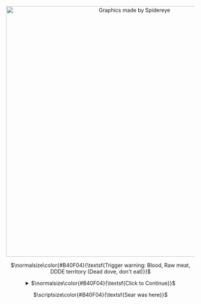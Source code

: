 
<div align="center">

<html>
  <body>
<img src="https://files.catbox.moe/biyvyn.png" alt="Graphics made by Spidereye" width="670" height="670"
  </body>
<html></html>


$\normalsize\color{#B40F04}{\textsf{Trigger warning: Blood, Raw meat, DDDE territory (Dead dove, don't eat)}}$
  
 <details> 
<summary> $\normalsize\color{#B40F04}{\textsf{Click to Continue}}$ </summary>

![Graphics made by Spidereye](https://files.catbox.moe/tb4b26.png)
![](https://files.catbox.moe/2f1rwr.png) ![](https://files.catbox.moe/t4e2fr.png) ![](https://files.catbox.moe/yzizle.png) ![](https://files.catbox.moe/3ig0sx.png)

$\normalsize\color{#B40F04}{\textsf{Welcome, I am Spidereye/Spider. I use They/Them, but honestly I do NOT care what you use for me }}$

$\normalsize\color{#B40F04}{\textsf{I am diagnosed with autism, and I'm an INFP. Please be patient with me, as I process things differently/slowly.}}$

$\normalsize\color{#B40F04}{\textsf{I draw! I also enjoy writing/rping. Wanna know more about me? Check out my links!}}$

![](https://files.catbox.moe/2zbgdb.jpg) ![](https://files.catbox.moe/94qk32.jpg) ![](https://files.catbox.moe/36gogh.png) ![](https://files.catbox.moe/mz8wc8.jpg) ![](https://files.catbox.moe/nl8lzg.png) ![](https://files.catbox.moe/7qmd8o.png)

![](https://files.catbox.moe/bdki7a.gif) ![](https://files.catbox.moe/j0ut3m.png) ![](https://files.catbox.moe/xmfqku.jpg) ![](https://files.catbox.moe/lxposl.png) ![](https://files.catbox.moe/8dyky1.gif) ![](https://files.catbox.moe/kzy3pg.png)

![](https://files.catbox.moe/r4s1d6.gif) ![](https://files.catbox.moe/6oi4wn.jpg) ![](https://files.catbox.moe/ruon2a.png) ![](https://files.catbox.moe/wvf230.png) ![](https://files.catbox.moe/cmu0dm.gif) ![](https://files.catbox.moe/kdk1jg.gif)

![](https://files.catbox.moe/7kmqsb.jpg) ![](https://files.catbox.moe/hhwz28.png) ![](https://files.catbox.moe/d2gvf3.jpg) ![](https://files.catbox.moe/n9s49p.png) ![](https://files.catbox.moe/otz521.png) ![](https://files.catbox.moe/ro2iy0.gif)

![](https://files.catbox.moe/no1juy.gif) ![](https://files.catbox.moe/ouqbcq.png) ![](https://files.catbox.moe/d7tuah.png) ![](https://files.catbox.moe/w9z0jj.png) ![](https://files.catbox.moe/27ofr2.png) ![](https://files.catbox.moe/i5tz4o.png)

---

![](https://files.catbox.moe/gareqt.gif) ![](https://files.catbox.moe/5lb6gl.gif) ![](https://files.catbox.moe/klbsh5.gif) ![](https://files.catbox.moe/7hfgac.gif) ![](https://files.catbox.moe/ycrv0s.gif) ![](https://files.catbox.moe/lz5pa0.gif)

![](https://files.catbox.moe/a0uw7y.gif) ![](https://files.catbox.moe/oq51co.gif) ![](https://files.catbox.moe/qg5n2t.gif) ![](https://files.catbox.moe/nmvz6w.gif) ![](https://files.catbox.moe/re9hme.gif) ![](https://files.catbox.moe/vwtx1h.gif)

![](https://files.catbox.moe/156ot9.gif) ![](https://files.catbox.moe/6d4m9y.gif) ![](https://files.catbox.moe/sq545g.gif) ![](https://files.catbox.moe/7lajby.gif) ![](https://files.catbox.moe/70z9jd.gif) ![](https://files.catbox.moe/ayycsn.gif)

![](https://files.catbox.moe/fyawdb.gif) ![](https://files.catbox.moe/mgpjvz.gif) ![](https://files.catbox.moe/4rip54.gif) ![](https://files.catbox.moe/x84fyj.gif) ![](https://files.catbox.moe/tna6ur.gif) ![](https://files.catbox.moe/ww2dol.gif)

![](https://files.catbox.moe/mkwo8l.gif) ![](https://files.catbox.moe/4rhfjd.gif) ![](https://files.catbox.moe/1p9nyc.gif) ![](https://files.catbox.moe/rqoupb.gif) ![](https://files.catbox.moe/d4tfc4.png)

![](https://files.catbox.moe/akv56v.gif) ![](https://files.catbox.moe/sj34fv.gif) ![](https://files.catbox.moe/z7btqd.gif) ![](https://files.catbox.moe/7ller4.png) 

![](https://files.catbox.moe/qyzhvy.gif) 

![](https://files.catbox.moe/66l1tb.gif) 

![](https://files.catbox.moe/3jmu2w.gif)

![Graphics made by Spidereye](https://files.catbox.moe/uxpuo6.png)

</details>


$\scriptsize\color{#B40F04}{\textsf{Sear was here}}$
<div></div>

